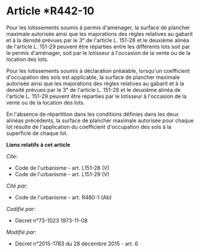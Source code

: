 # Article *R442-10

Pour les lotissements soumis à permis d'aménager, la surface de plancher maximale autorisée ainsi que les majorations des
règles relatives au gabarit et à la densité prévues par le 3° de l'article L. 151-28 et le deuxième alinéa de l'article L.
151-29 peuvent être réparties entre les différents lots soit par le permis d'aménager, soit par le lotisseur à l'occasion de
la vente ou de la location des lots.

Pour les lotissements soumis à déclaration préalable, lorsqu'un coefficient d'occupation des sols est applicable, la surface
de plancher maximale autorisée ainsi que les majorations des règles relatives au gabarit et à la densité prévues par le 3° de
l'article L. 151-28 et le deuxième alinéa de l'article L. 151-29 peuvent être réparties par le lotisseur à l'occasion de la
vente ou de la location des lots.

En l'absence de répartition dans les conditions définies dans les deux alinéas précédents, la surface de plancher maximale
autorisée pour chaque lot résulte de l'application du coefficient d'occupation des sols à la superficie de chaque lot.

**Liens relatifs à cet article**

_Cite_:

  - Code de l'urbanisme - art. L151-28 (V)
  - Code de l'urbanisme - art. L151-29 (V)

_Cité par_:

  - Code de l'urbanisme - art. R480-1 (Ab)

_Codifié par_:

  - Décret n°73-1023 1973-11-08

_Modifié par_:

  - Décret n°2015-1783 du 28 décembre 2015 - art. 6
